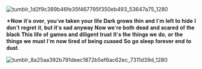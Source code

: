
![tumblr_1d2f9c389b46fe35f467795f350eb493_53647a75_1280](https://github.com/user-attachments/assets/dabad276-eccb-46ca-ae25-5f7a426a04a5)


✶𝐍𝐨𝐰 𝐢𝐭'𝐬 𝐨𝐯𝐞𝐫, 𝐲𝐨𝐮'𝐯𝐞 𝐭𝐚𝐤𝐞𝐧 𝐲𝐨𝐮𝐫 𝐥𝐢𝐟𝐞
𝐃𝐚𝐫𝐤 𝐠𝐫𝐨𝐰𝐬 𝐭𝐡𝐢𝐧 𝐚𝐧𝐝 𝐈'𝐦 𝐥𝐞𝐟𝐭 𝐭𝐨 𝐡𝐢𝐝𝐞
𝐈 𝐝𝐨𝐧'𝐭 𝐫𝐞𝐠𝐫𝐞𝐭 𝐢𝐭, 𝐛𝐮𝐭 𝐢𝐭'𝐬 𝐬𝐚𝐝 𝐚𝐧𝐲𝐰𝐚𝐲
𝐍𝐨𝐰 𝐰𝐞'𝐫𝐞 𝐛𝐨𝐭𝐡 𝐝𝐞𝐚𝐝 𝐚𝐧𝐝 𝐬𝐜𝐚𝐫𝐞𝐝 𝐨𝐟 𝐭𝐡𝐞 𝐛𝐥𝐚𝐜𝐤
𝐓𝐡𝐢𝐬 𝐥𝐢𝐟𝐞 𝐨𝐟 𝐠𝐚𝐦𝐞𝐬 𝐚𝐧𝐝 𝐝𝐢𝐥𝐢𝐠𝐞𝐧𝐭 𝐭𝐫𝐮𝐬𝐭
𝐈𝐭'𝐬 𝐭𝐡𝐞 𝐭𝐡𝐢𝐧𝐠𝐬 𝐰𝐞 𝐝𝐨, 𝐨𝐫 𝐭𝐡𝐞 𝐭𝐡𝐢𝐧𝐠𝐬 𝐰𝐞 𝐦𝐮𝐬𝐭
𝐈'𝐦 𝐧𝐨𝐰 𝐭𝐢𝐫𝐞𝐝 𝐨𝐟 𝐛𝐞𝐢𝐧𝐠 𝐜𝐮𝐬𝐬𝐞𝐝
𝐒𝐨 𝐠𝐨 𝐬𝐥𝐞𝐞𝐩 𝐟𝐨𝐫𝐞𝐯𝐞𝐫 𝐞𝐧𝐝 𝐭𝐨 𝐝𝐮𝐬𝐭.


![tumblr_8a25aa392b791deec1872b5ef6ac62ec_7311d39d_1280](https://github.com/user-attachments/assets/332759d8-c3b9-49b4-be49-d226838419e8)

